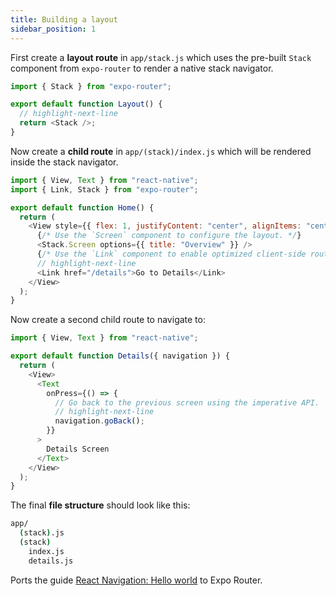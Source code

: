```yaml
---
title: Building a layout
sidebar_position: 1
---
```


First create a **layout route** in `app/stack.js` which uses the pre-built `Stack` component from `expo-router` to render a native stack navigator.

```js title=app/(stack).js
import { Stack } from "expo-router";

export default function Layout() {
  // highlight-next-line
  return <Stack />;
}
```

Now create a **child route** in `app/(stack)/index.js` which will be rendered inside the stack navigator.

```js title=app/(stack)/index.js
import { View, Text } from "react-native";
import { Link, Stack } from "expo-router";

export default function Home() {
  return (
    <View style={{ flex: 1, justifyContent: "center", alignItems: "center" }}>
      {/* Use the `Screen` component to configure the layout. */}
      <Stack.Screen options={{ title: "Overview" }} />
      {/* Use the `Link` component to enable optimized client-side routing. */}
      // highlight-next-line
      <Link href="/details">Go to Details</Link>
    </View>
  );
}
```

Now create a second child route to navigate to:

```js title=app/(stack)/details.js
import { View, Text } from "react-native";

export default function Details({ navigation }) {
  return (
    <View>
      <Text
        onPress={() => {
          // Go back to the previous screen using the imperative API.
          // highlight-next-line
          navigation.goBack();
        }}
      >
        Details Screen
      </Text>
    </View>
  );
}
```

The final **file structure** should look like this:

```bash title="File System"
app/
  (stack).js
  (stack)
    index.js
    details.js
```

Ports the guide [React Navigation: Hello world](https://reactnavigation.org/docs/hello-react-navigation) to Expo Router.

